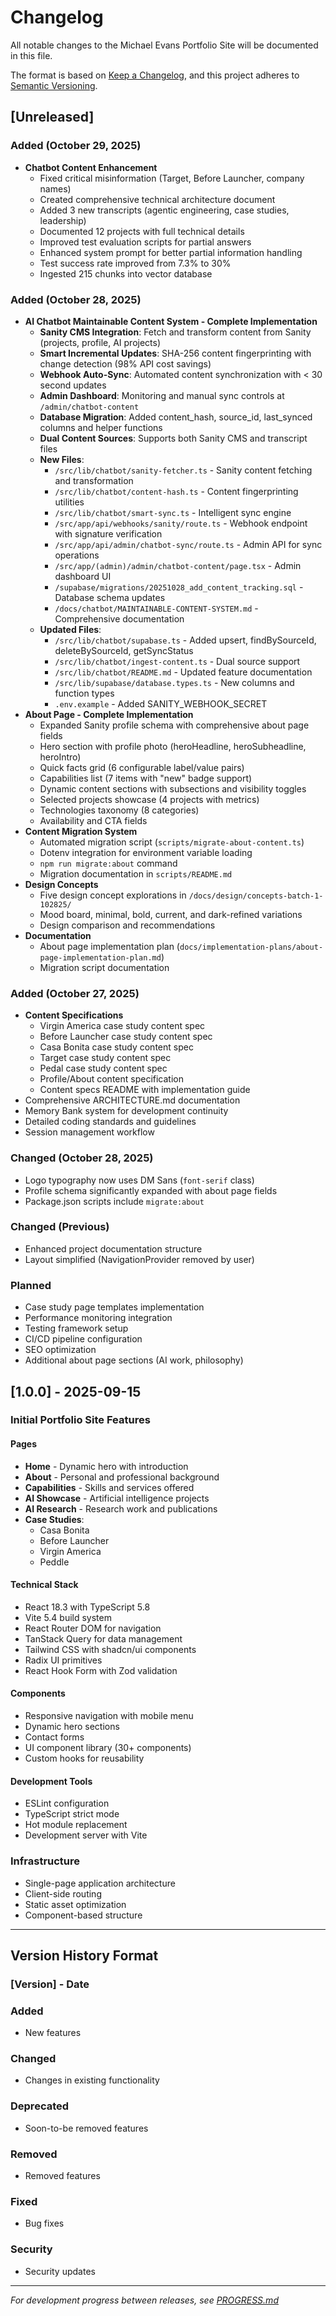 # Changelog

All notable changes to the Michael Evans Portfolio Site will be documented in this file.

The format is based on [Keep a Changelog](https://keepachangelog.com/en/1.0.0/),
and this project adheres to [Semantic Versioning](https://semver.org/spec/v2.0.0.html).

## [Unreleased]

### Added (October 29, 2025)
- **Chatbot Content Enhancement**
  - Fixed critical misinformation (Target, Before Launcher, company names)
  - Created comprehensive technical architecture document
  - Added 3 new transcripts (agentic engineering, case studies, leadership)
  - Documented 12 projects with full technical details
  - Improved test evaluation scripts for partial answers
  - Enhanced system prompt for better partial information handling
  - Test success rate improved from 7.3% to 30%
  - Ingested 215 chunks into vector database

### Added (October 28, 2025)
- **AI Chatbot Maintainable Content System - Complete Implementation**
  - **Sanity CMS Integration**: Fetch and transform content from Sanity (projects, profile, AI projects)
  - **Smart Incremental Updates**: SHA-256 content fingerprinting with change detection (98% API cost savings)
  - **Webhook Auto-Sync**: Automated content synchronization with < 30 second updates
  - **Admin Dashboard**: Monitoring and manual sync controls at `/admin/chatbot-content`
  - **Database Migration**: Added content_hash, source_id, last_synced columns and helper functions
  - **Dual Content Sources**: Supports both Sanity CMS and transcript files
  - **New Files**:
    - `/src/lib/chatbot/sanity-fetcher.ts` - Sanity content fetching and transformation
    - `/src/lib/chatbot/content-hash.ts` - Content fingerprinting utilities
    - `/src/lib/chatbot/smart-sync.ts` - Intelligent sync engine
    - `/src/app/api/webhooks/sanity/route.ts` - Webhook endpoint with signature verification
    - `/src/app/api/admin/chatbot-sync/route.ts` - Admin API for sync operations
    - `/src/app/(admin)/admin/chatbot-content/page.tsx` - Admin dashboard UI
    - `/supabase/migrations/20251028_add_content_tracking.sql` - Database schema updates
    - `/docs/chatbot/MAINTAINABLE-CONTENT-SYSTEM.md` - Comprehensive documentation
  - **Updated Files**:
    - `/src/lib/chatbot/supabase.ts` - Added upsert, findBySourceId, deleteBySourceId, getSyncStatus
    - `/src/lib/chatbot/ingest-content.ts` - Dual source support
    - `/src/lib/chatbot/README.md` - Updated feature documentation
    - `/src/lib/supabase/database.types.ts` - New columns and function types
    - `.env.example` - Added SANITY_WEBHOOK_SECRET
- **About Page - Complete Implementation**
  - Expanded Sanity profile schema with comprehensive about page fields
  - Hero section with profile photo (heroHeadline, heroSubheadline, heroIntro)
  - Quick facts grid (6 configurable label/value pairs)
  - Capabilities list (7 items with "new" badge support)
  - Dynamic content sections with subsections and visibility toggles
  - Selected projects showcase (4 projects with metrics)
  - Technologies taxonomy (8 categories)
  - Availability and CTA fields
- **Content Migration System**
  - Automated migration script (`scripts/migrate-about-content.ts`)
  - Dotenv integration for environment variable loading
  - `npm run migrate:about` command
  - Migration documentation in `scripts/README.md`
- **Design Concepts**
  - Five design concept explorations in `/docs/design/concepts-batch-1-102825/`
  - Mood board, minimal, bold, current, and dark-refined variations
  - Design comparison and recommendations
- **Documentation**
  - About page implementation plan (`docs/implementation-plans/about-page-implementation-plan.md`)
  - Migration script documentation

### Added (October 27, 2025)
- **Content Specifications**
  - Virgin America case study content spec
  - Before Launcher case study content spec
  - Casa Bonita case study content spec
  - Target case study content spec
  - Pedal case study content spec
  - Profile/About content specification
  - Content specs README with implementation guide
- Comprehensive ARCHITECTURE.md documentation
- Memory Bank system for development continuity
- Detailed coding standards and guidelines
- Session management workflow

### Changed (October 28, 2025)
- Logo typography now uses DM Sans (`font-serif` class)
- Profile schema significantly expanded with about page fields
- Package.json scripts include `migrate:about`

### Changed (Previous)
- Enhanced project documentation structure
- Layout simplified (NavigationProvider removed by user)

### Planned
- Case study page templates implementation
- Performance monitoring integration
- Testing framework setup
- CI/CD pipeline configuration
- SEO optimization
- Additional about page sections (AI work, philosophy)

## [1.0.0] - 2025-09-15

### Initial Portfolio Site Features

#### Pages
- **Home** - Dynamic hero with introduction
- **About** - Personal and professional background
- **Capabilities** - Skills and services offered
- **AI Showcase** - Artificial intelligence projects
- **AI Research** - Research work and publications
- **Case Studies**:
  - Casa Bonita
  - Before Launcher
  - Virgin America
  - Peddle

#### Technical Stack
- React 18.3 with TypeScript 5.8
- Vite 5.4 build system
- React Router DOM for navigation
- TanStack Query for data management
- Tailwind CSS with shadcn/ui components
- Radix UI primitives
- React Hook Form with Zod validation

#### Components
- Responsive navigation with mobile menu
- Dynamic hero sections
- Contact forms
- UI component library (30+ components)
- Custom hooks for reusability

#### Development Tools
- ESLint configuration
- TypeScript strict mode
- Hot module replacement
- Development server with Vite

### Infrastructure
- Single-page application architecture
- Client-side routing
- Static asset optimization
- Component-based structure

---

## Version History Format

### [Version] - Date
### Added
- New features

### Changed
- Changes in existing functionality

### Deprecated
- Soon-to-be removed features

### Removed
- Removed features

### Fixed
- Bug fixes

### Security
- Security updates

---

*For development progress between releases, see [PROGRESS.md](./PROGRESS.md)*